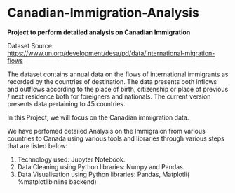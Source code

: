 # Canadian-Immigration-Analysis
<b>Project to perform detailed analysis on Canadian Immigration</b>

Dataset Source: https://www.un.org/development/desa/pd/data/international-migration-flows

The dataset contains annual data on the flows of international immigrants as recorded by the countries of destination. The data presents both inflows and outflows according to the place of birth, citizenship or place of previous / next residence both for foreigners and nationals. The current version presents data pertaining to 45 countries.

In this Project, we will focus on the Canadian immigration data.

We have perfomed detailed Analysis on the Immigraion from various countries to Canada using various tools and libraries through various steps that are listed below:
1. Technology used: Jupyter Notebook.
2. Data Cleaning using Python libraries: Numpy and Pandas.
3. Data Visualisation using Python libraries: Pandas, Matplotli( %matplotlibinline  backend)
